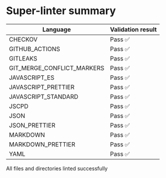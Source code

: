 # Super-linter summary

| Language                   | Validation result |
| -------------------------- | ----------------- |
| CHECKOV                    | Pass ✅           |
| GITHUB_ACTIONS             | Pass ✅           |
| GITLEAKS                   | Pass ✅           |
| GIT_MERGE_CONFLICT_MARKERS | Pass ✅           |
| JAVASCRIPT_ES              | Pass ✅           |
| JAVASCRIPT_PRETTIER        | Pass ✅           |
| JAVASCRIPT_STANDARD        | Pass ✅           |
| JSCPD                      | Pass ✅           |
| JSON                       | Pass ✅           |
| JSON_PRETTIER              | Pass ✅           |
| MARKDOWN                   | Pass ✅           |
| MARKDOWN_PRETTIER          | Pass ✅           |
| YAML                       | Pass ✅           |

All files and directories linted successfully
